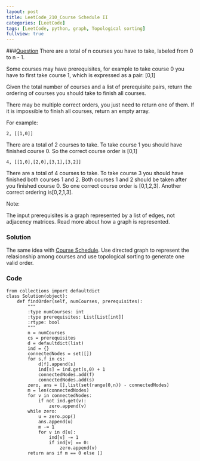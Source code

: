 ```yaml
---
layout: post
title: LeetCode_210_Course Schedule II
categories: [LeetCode]
tags: [LeetCode, python, graph, Topological sorting]
fullview: true
---
```

###[Question](https://leetcode.com/problems/course-schedule-ii/)
There are a total of n courses you have to take, labeled from 0 to n - 1.

Some courses may have prerequisites, for example to take course 0 you have to first take course 1, which is expressed as a pair: [0,1]

Given the total number of courses and a list of prerequisite pairs, return the ordering of courses you should take to finish all courses.

There may be multiple correct orders, you just need to return one of them. If it is impossible to finish all courses, return an empty array.

For example:

	2, [[1,0]]
There are a total of 2 courses to take. To take course 1 you should have finished course 0. So the correct course order is [0,1]
	
	4, [[1,0],[2,0],[3,1],[3,2]]
There are a total of 4 courses to take. To take course 3 you should have finished both courses 1 and 2. Both courses 1 and 2 should be taken after you finished course 0. So one correct course order is [0,1,2,3]. Another correct ordering is[0,2,1,3].

Note:

The input prerequisites is a graph represented by a list of edges, not adjacency matrices. Read more about how a graph is represented.

### Solution
The same idea with [Course Schedule](http://qianrenzhou.me/leetcode/2016/01/01/LeetCode_207_Course%20Schedule.html). Use directed graph to represent the relasionship among courses and use topological sorting to generate one valid order. 
           
### Code
	from collections import defaultdict
    class Solution(object):
        def findOrder(self, numCourses, prerequisites):
            """
            :type numCourses: int
            :type prerequisites: List[List[int]]
            :rtype: bool
            """
            n = numCourses
            cs = prerequisites
            d = defaultdict(list)
            ind = {}
            connectedNodes = set([])
            for s,f in cs:
                d[f].append(s)
                ind[s] = ind.get(s,0) + 1
                connectedNodes.add(f)
                connectedNodes.add(s)
            zero, ans = [],list(set(range(0,n)) - connectedNodes)
            m = len(connectedNodes)
            for v in connectedNodes:
                if not ind.get(v):
                    zero.append(v)
            while zero:
                u = zero.pop()
                ans.append(u)
                m -= 1
                for v in d[u]:
                    ind[v] -= 1
                    if ind[v] == 0:
                        zero.append(v)
            return ans if m == 0 else []